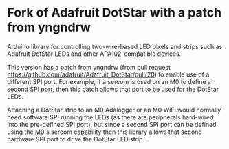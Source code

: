 # Fork of Adafruit DotStar with a patch from yngndrw

Arduino library for controlling two-wire-based LED pixels and strips such as Adafruit DotStar LEDs and other APA102-compatible devices.

This version has a patch from yngndrw (from pull request https://github.com/adafruit/Adafruit_DotStar/pull/20) to enable use of a different SPI port.  For example, if a sercom is used on an M0 to define a second SPI port, then this patch allows that port to be used for the DotStar LEDs.

Attaching a DotStar strip to an M0 Adalogger or an M0 WiFi would normally need software SPI running the LEDs (as there are peripherals hard-wired into the pre-defined SPI port), but since a second SPI port can be defined using the M0's sercom capability then this library allows that second hardware SPI port to drive the DotStar LED strip.
